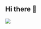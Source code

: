 ## Hi there 👋
<a href="https://t.me/vovnet">
  <img src="https://img.shields.io/badge/Telegram-2CA5E0?style=for-the-badge&logo=telegram&logoColor=white" />
</a>


<!--
**vovnet/vovnet** is a ✨ _special_ ✨ repository because its `README.md` (this file) appears on your GitHub profile.

Here are some ideas to get you started:

- 🔭 I’m currently working on ...
- 🌱 I’m currently learning ...
- 👯 I’m looking to collaborate on ...
- 🤔 I’m looking for help with ...
- 💬 Ask me about ...
- 📫 How to reach me: ...
- 😄 Pronouns: ...
- ⚡ Fun fact: ...
-->
